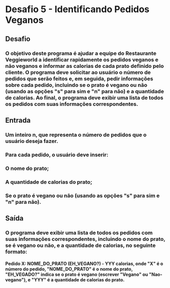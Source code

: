 # Desafio 5 - Identificando Pedidos Veganos

## Desafio

### O objetivo deste programa é ajudar a equipe do Restaurante Veggieworld a identificar rapidamente os pedidos veganos e não veganos e informar as calorias de cada prato definido pelo cliente. O programa deve solicitar ao usuário o número de pedidos que serão feitos e, em seguida, pedir informações sobre cada pedido, incluindo se o prato é vegano ou não (usando as opções "s" para sim e "n" para não) e a quantidade de calorias. Ao final, o programa deve exibir uma lista de todos os pedidos com suas informações correspondentes.

## Entrada

### Um inteiro n, que representa o número de pedidos que o usuário deseja fazer.
### Para cada pedido, o usuário deve inserir:
### O nome do prato;
### A quantidade de calorias do prato;
### Se o prato é vegano ou não (usando as opções "s" para sim e "n" para não).

## Saída
### O programa deve exibir uma lista de todos os pedidos com suas informações correspondentes, incluindo o nome do prato, se é vegano ou não, e a quantidade de calorias, no seguinte formato:

#### Pedido X: NOME_DO_PRATO (EH_VEGANO?) - YYY calorias, onde "X" é o número do pedido, "NOME_DO_PRATO" é o nome do prato, "EH_VEGADO?" indica se o prato é vegano (escrever "Vegano" ou "Nao-vegano"), e "YYY" é a quantidade de calorias do prato.
